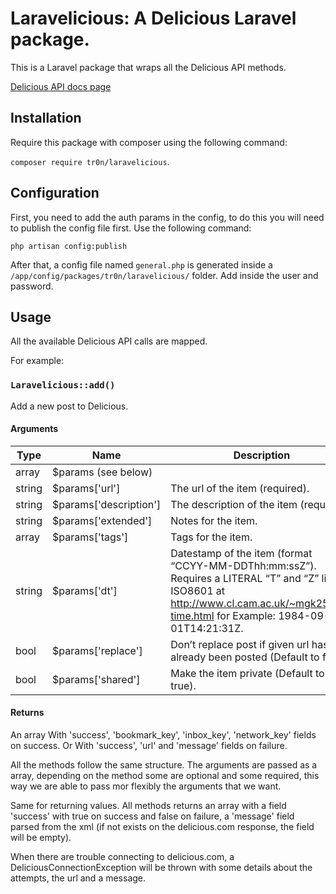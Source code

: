 # Laravelicious: A Delicious Laravel package.

This is a Laravel package that wraps all the Delicious API methods.

[Delicious API docs page](https://github.com/SciDevs/delicious-api)

## Installation

Require this package with composer using the following command:

`composer require tr0n/laravelicious`.

## Configuration

First, you need to add the auth params in the config, to do this you will need to publish the config file first. Use the following command:

`php artisan config:publish`

After that, a config file named `general.php` is generated inside a `/app/config/packages/tr0n/laravelicious/` folder. Add inside the user and password.

## Usage

All the available Delicious API calls are mapped.


For example:

### `Laravelicious::add()`

Add a new post to Delicious.

#### Arguments
 Type | Name | Description
------|------|-------------
array | $params (see below) |
string | $params['url'] | The url of the item (required).
string | $params['description'] | The description of the item (required).
string | $params['extended'] | Notes for the item.
array  | $params['tags'] | Tags for the item.
string | $params['dt'] | Datestamp of the item (format “CCYY-MM-DDThh:mm:ssZ”). Requires a LITERAL “T” and “Z” like in ISO8601 at http://www.cl.cam.ac.uk/~mgk25/iso-time.html for Example: 1984-09-01T14:21:31Z.
bool | $params['replace'] | Don’t replace post if given url has already been posted (Default to false).
bool | $params['shared'] | Make the item private (Default to true).

#### Returns

An array With 'success', 'bookmark_key', 'inbox_key', 'network_key' fields on success.
Or With 'success', 'url' and 'message' fields on failure.


All the methods follow the same structure. The arguments are passed as a array, depending on the method some are optional and some required, this way we are able to pass mor flexibly the arguments that we want.

Same for returning values. All methods returns an array with a field 'success' with true on success and false on failure, a 'message' field parsed from the xml (if not exists on the delicious.com response, the field will be empty).

When there are trouble connecting to delicious.com, a DeliciousConnectionException will be thrown with some details about the attempts, the url and a message.
